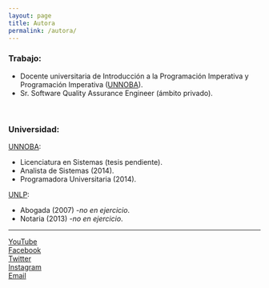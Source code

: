 ```yaml
---
layout: page
title: Autora
permalink: /autora/
---
```


### Trabajo:
- Docente universitaria de Introducción a la Programación Imperativa y Programación Imperativa ([UNNOBA](http://www.unnoba.edu.ar)).
- Sr. Software Quality Assurance Engineer (ámbito privado).

&nbsp;
&nbsp;

 
### Universidad:

[UNNOBA](http://www.unnoba.edu.ar):
- Licenciatura en Sistemas (tesis pendiente).
- Analista de Sistemas (2014).
- Programadora Universitaria (2014).

[UNLP](http://www.jursoc.unlp.edu.ar):
- Abogada (2007) _-no en ejercicio_.
- Notaria (2013) _-no en ejercicio_.

---

[YouTube](https://www.youtube.com/c/Programaciondesdecero)
<br />
[Facebook](https://www.facebook.com/ProgramacionDesdeCeroParaTodos)
<br />
[Twitter](https://twitter.com/Programacion_0)
<br />
[Instagram](https://www.instagram.com/programaciondesdecero/)
<br />
[Email](mailto:programaciondesdecero@patriciaemiguel.com)
